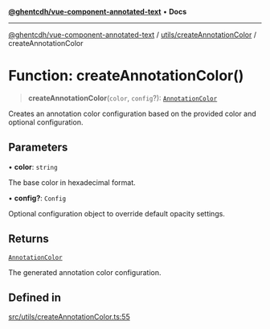 [**@ghentcdh/vue-component-annotated-text**](../../../README.md) • **Docs**

***

[@ghentcdh/vue-component-annotated-text](../../../modules.md) / [utils/createAnnotationColor](../README.md) / createAnnotationColor

# Function: createAnnotationColor()

> **createAnnotationColor**(`color`, `config`?): [`AnnotationColor`](../../../types/AnnotationColor/interfaces/AnnotationColor.md)

Creates an annotation color configuration based on the provided color and optional configuration.

## Parameters

• **color**: `string`

The base color in hexadecimal format.

• **config?**: `Config`

Optional configuration object to override default opacity settings.

## Returns

[`AnnotationColor`](../../../types/AnnotationColor/interfaces/AnnotationColor.md)

The generated annotation color configuration.

## Defined in

[src/utils/createAnnotationColor.ts:55](https://github.com/GhentCDH/vue_component_annotated_text/blob/c145d8d49d379abea35b82d25bbbe7087d48b21f/src/utils/createAnnotationColor.ts#L55)
